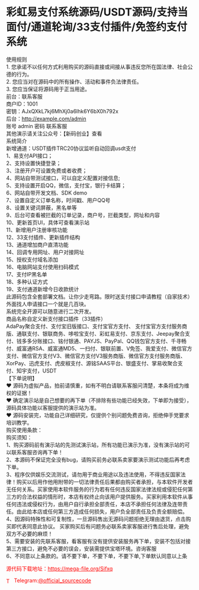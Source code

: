 # 彩虹易支付系统源码/USDT源码/支持当面付/通道轮询/33支付插件/免签约支付系统

使用规则<br>1. 您承诺不以任何方式利用购买的源码直接或间接从事违反您所在国法律、社会公德的行为。<br>2. 您应当对在源码中的所有操作、活动和事件负法律责任。<br>3. 您应当保证将源码用于正当用途。<br>前台：联系客服<br>商户ID：1001<br>密钥：AJxQXkL7kj6MhXj0a6lhk6Y6bX0h792x<br>后台：http://example.com/admin<br>账号 admin 密码 联系客服<br>其他演示请关注公众号：【新码创业】查看<br>系统简介<br>新增通道：USDT插件TRC20协议监听自动回调usdt支付<br>1、易支付API接口；<br>2、支持设置快捷登录；<br>3、注册开户可设置免费或者收费；<br>4、网站自带测试接口，可以自定义配置对接信息;<br>5、支持设置开启QQ，微信，支付宝，银行卡结算；<br>6、网站自带开发文档、SDK demo<br>7、设置自定义订单名称，时间戳、用户QQ号<br>8、设置关键词屏蔽，黑名单等<br>9、后台可查看被拦截的订单记录，商户号，拦截类型，网址和内容<br>10、更新首页UI，具体可查看演示站<br>11、新增用户注册审核功能<br>12、33支付插件、更新插件结构<br>13、通道增加商户直清功能<br>14、回调专用网址、用户对接网址<br>15、授权支付域名添加<br>16、电脑网站支付使用扫码模式<br>17、支付IP黑名单<br>18、多种认证方式<br>19、支付通道新增今日收款统计<br>此源码包含全套部署文档。让你少走弯路。限时送支付接口申请教程（自家技术）外面找人申请接口一个就是几百块。<br>系统完全开源可以随意进行二次开发。<br>商品名称自定义新支付接口插件（33插件）<br>AdaPay聚合支付、支付宝旧版接口、支付宝官方支付、 支付宝官方支付服务商版、通联支付、银联商务、哆啦宝支付、彩虹易支付、京东支付、Jeepay聚合支付、钱多多分账接口、铭付银通、PAYJS、PayPal、QQ钱包官方支付、千寻畅付、威富通RSA、威富通MD5、一扫付、银联前置、V免签、我爱支付、微信官方支付、微信官方支付V3、微信官方支付V3服务商版、微信官方支付服务商版、XorPay、迅虎支付、虎皮椒支付、源铭SAAS平台、银盛支付、掌易收聚合支付、知宇支付，USDT<br>【下单说明】<br>❤ 源码为虚拟产品，拍前请慎重，如有不明白请联系客服问清楚，本条将成为维权的证据！<br>❤ 确定演示站是自己想要的再下单（不排除有些功能已经失效，下单即为接受），源码具体功能以客服提供的演示站为准。<br>❤ 源码安装完，功能自己详细研究，仅提供个别问题免费咨询，拒绝伸手党要求培训教学。<br>购买使用条款：<br>购买须知：<br>1、购买源码前有演示站的先测试演示站，所有功能已演示为准，没有演示站的可以联系客服咨询再下单！<br>2、本源码不保证完全没有bug，请购买前务必联系卖家要演示测试功能后再考虑下单。<br>3、程序仅供娱乐交流测试，请勿用于商业用途以及违法使用，不得违反国家法律！购买以后用作他用附带的一切法律责任后果都由购买者承担，与本软件开发者无任何关系。买家使用本软件服务的行为若有任何违反国家法律法规或侵犯任何第三方的合法权益的情形时，本店有权终止向该用户提供服务。买家利用本软件从事任何违法或侵权行为，由用户自行承担全部责任，本店不承担任何法律及连带责任。由此给本店或任何第三方造成任何损失，用户负全部责任及负责全额赔偿。<br>4、因源码特殊性和可复制性，一旦源码售出无源码问题拒绝无理由退货，点击购买即代表同意此协议。 买家购买后有问题务必联系卖家客服进行售后处理，避免双方不必要的麻烦！<br>5、需要安装的先联系客服，看客服有没有提供安装服务再下单，安装不包括对接第三方接口，避免不必要的误会，安装需提供宝塔环境。咨询客服<br>6、不同意以上条款的。请不要下单，不要下单，不要下单,下单默认同意以上条<br>


<p style="color: red;">源代码下载地址：<a href="https://mega-file.org/Sifxq" style="color: red;">https://mega-file.org/Sifxq</a></p><p style="color: red;"><img src="https://cdn-icons-png.flaticon.com/512/2111/2111646.png" alt="Telegram Icon" style="width: 16px; vertical-align: middle; margin-right: 5px;">Telegram:<a href="https://t.me/official_sourcecode" style="color: red;">@official_sourcecode</a></p>